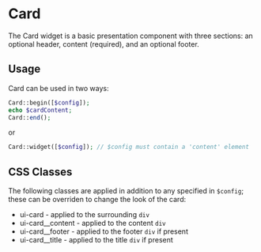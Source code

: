 # Card

The Card widget is a basic presentation component with three sections: an optional header, content (required), and an optional footer.

## Usage

Card can be used in two ways:

```php
Card::begin([$config]);
echo $cardContent;
Card::end();
```

or

```php
Card::widget([$config]); // $config must contain a 'content' element
```

## CSS Classes

The following classes are applied in addition to any specified in `$config`; these can be overriden to change the look of the card:

* ui-card - applied to the surrounding `div`
* ui-card__content - applied to the content `div`
* ui-card__footer - applied to the footer `div` if present
* ui-card__title - applied to the title `div` if present
